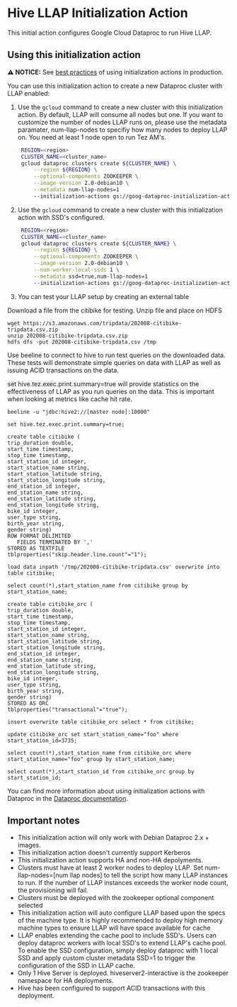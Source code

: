 
# Hive LLAP Initialization Action
This initial action configures Google Cloud Dataproc to run Hive LLAP. 

## Using this initialization action

**:warning: NOTICE:** See [best practices](/README.md#how-initialization-actions-are-used) of using initialization actions in production.

You can use this initialization action to create a new Dataproc cluster with LLAP enabled:

1. Use the `gcloud` command to create a new cluster with this initialization action. By default, LLAP will consume all nodes but one. If you want to customize the number
of nodes LLAP runs on, please use the metadata paramater, num-llap-nodes to specifiy how many nodes to deploy LLAP on. You need at least 1 node open to run Tez AM's. 

   ```bash
    REGION=<region>
    CLUSTER_NAME=<cluster_name>
    gcloud dataproc clusters create ${CLUSTER_NAME} \
        --region ${REGION} \
        --optional-components ZOOKEEPER \
        --image-version 2.0-debian10 \
        --metadata num-llap-nodes=1
        --initialization-actions gs://goog-dataproc-initialization-actions-${REGION}/llap/llap.sh
    ```

2. Use the `gcloud` command to create a new cluster with this initialization action with SSD's configured.

   ```bash
    REGION=<region>
    CLUSTER_NAME=<cluster_name>
    gcloud dataproc clusters create ${CLUSTER_NAME} \
        --region ${REGION} \
        --optional-components ZOOKEEPER \
        --image-version 2.0-debian10 \
        --num-worker-local-ssds 1 \
        --metadata ssd=true,num-llap-nodes=1
        --initialization-actions gs://goog-dataproc-initialization-actions-${REGION}/llap/llap.sh
    ```

3. You can test your LLAP setup by creating an external table 

Download a file from the citibike for testing. Unzip file and place on HDFS

```
wget https://s3.amazonaws.com/tripdata/202008-citibike-tripdata.csv.zip
unzip 202008-citibike-tripdata.csv.zip
hdfs dfs -put 202008-citibike-tripdata.csv /tmp
```

Use beeline to connect to hive to run test queries on the downloaded data. These tests will demonstrate simple queries on data with LLAP as well as issuing ACID transactions on the data. 

set hive.tez.exec.print.summary=true  will provide statistics on the effectiveness of LLAP as you run queries on the data. This is important when looking at metrics like cache hit rate. 

```
beeline -u "jdbc:hive2://[master node]:10000"

set hive.tez.exec.print.summary=true;

create table citibike (
trip_duration double,
start_time timestamp,
stop_time timestamp,
start_station_id integer,
start_station_name string,
start_station_latitude string,
start_station_longitude string,
end_station_id integer,
end_station_name string,
end_station_latitude string,
end_station_longitude string,
bike_id integer,
user_type string,
birth_year string,
gender string)
ROW FORMAT DELIMITED
   FIELDS TERMINATED BY ','
STORED AS TEXTFILE
tblproperties("skip.header.line.count"="1"); 

load data inpath '/tmp/202008-citibike-tripdata.csv' overwrite into table citibike;

select count(*),start_station_name from citibike group by start_station_name;

create table citibike_orc (
trip_duration double,
start_time timestamp,
stop_time timestamp,
start_station_id integer,
start_station_name string,
start_station_latitude string,
start_station_longitude string,
end_station_id integer,
end_station_name string,
end_station_latitude string,
end_station_longitude string,
bike_id integer,
user_type string,
birth_year string,
gender string)
STORED AS ORC
tblproperties("transactional"="true"); 

insert overwrite table citibike_orc select * from citibike;

update citibike_orc set start_station_name="foo" where start_station_id=3735;

select count(*),start_station_name from citibike_orc where start_station_name="foo" group by start_station_name;

select count(*),start_station_id from citibike_orc group by start_station_id;
```


You can find more information about using initialization actions with Dataproc in the [Dataproc documentation](https://cloud.google.com/dataproc/init-actions).

## Important notes

* This initialization action will only work with Debian Dataproc 2.x + images. 
* This initialization action doesn't currently support Kerberos
* This initialization action supports HA and non-HA depolyments. 
* Clusters must have at least 2 worker nodes to deploy LLAP. Set num-llap-nodes=[num llap nodes] to tell the script how many LLAP instances to run. If the number of LLAP instances exceeds the worker node count, the provisioning will fail. 
* Clusters must be deployed with the zookeeper optional component selected
* This initialization action will auto configure LLAP based upon the specs of the machine type. It is highly recommended to deploy high memory machine types to ensure LLAP will have space available for cache
* LLAP enables extending the cache pool to include SSD's. Users can deploy dataproc workers with local SSD's to extend LLAP's cache pool. To enable the SSD configuration, simply deploy dataproc with 1 local SSD and apply custom cluster metadata SSD=1 to trigger the configuration of the SSD in LLAP cache. 
* Only 1 Hive Server is deployed. hiveserver2-interactive is the zookeeper namespace for HA deployments.
* Hive has been configured to support ACID transactions with this deployment. 
